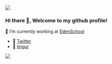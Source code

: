 ![](https://i.imgur.com/xloYyfA.png)

### Hi there 👋, Welcome to my github profile!

<!--I’m calling myself a “coding enthusiast”.

I’m using HTML/CSS, JS, Node.JS, PHP

My main language is French but I’m trying my best to deliver in English for topics that you might be interested!-->

🔭 I’m currently working at [EdenSchool](https://www.edenschool.fr/)

<!-- - 🌐 [loule.me](https://loule.me)-->
- 💬 [Twitter](https://twitter.com/TouKhen)
- 📼 [Imgur](https://imgur.com/user/TouKhen)
<!-- - 📝 [Dev.to](https://dev.to/loule/)-->

![](https://i.imgur.com/HtTkOPJ.png)

